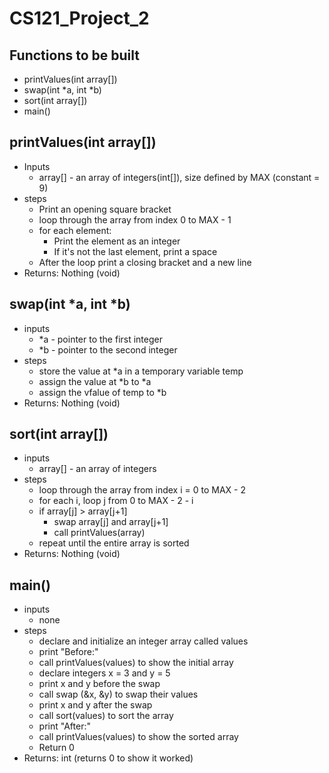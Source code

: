 # CS121_Project_2

## Functions to be built
* printValues(int array[])
* swap(int *a, int *b)
* sort(int array[])
* main()

## printValues(int array[])
* Inputs
    * array[] - an array of integers(int[]), size defined by MAX (constant = 9)
* steps
    * Print an opening square bracket 
    * loop through the array from index 0 to MAX - 1
    * for each element:
        * Print the element as an integer
        * If it's not the last element, print a space
    * After the loop print a closing bracket and a new line
* Returns: Nothing (void)

## swap(int *a, int *b)
* inputs
    * *a - pointer to the first integer
    * *b - pointer to the second integer
* steps
    * store the value at *a in a temporary variable temp
    * assign the value at *b to *a
    * assign the vfalue of temp to *b
* Returns: Nothing (void)

## sort(int array[])
* inputs
    * array[] - an array of integers
* steps
    * loop through the array from index i = 0 to MAX - 2
    * for each i, loop j from 0 to MAX - 2 - i
    * if array[j] > array[j+1]
        * swap array[j] and array[j+1]
        * call printValues(array) 
    * repeat until the entire array is sorted
* Returns: Nothing (void)

## main()
* inputs
    * none
* steps
    * declare and initialize an integer array called values
    * print "Before:"
    * call printValues(values) to show the initial array
    * declare integers x = 3 and y = 5
    * print x and y before the swap
    * call swap (&x, &y) to swap their values
    * print x and y after the swap
    * call sort(values) to sort the array
    * print "After:"
    * call printValues(values) to show the sorted array
    * Return 0
* Returns: int (returns 0 to show it worked)

